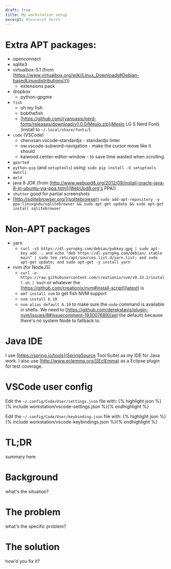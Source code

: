 ```yaml
---
draft: true
title: My workstation setup
excerpt: #%excerpt here%
---
```


# Extra APT packages:
 - openconnect
 - sqlite3
 - virtualbox-5.1 (from [https://www.virtualbox.org/wiki/Linux_Downloads#Debian-basedLinuxdistributions]())
   - extensions pack
 - dropbox
   - python-gpgme
 - `fish`
   - oh my fish
   - bobthefish
   - [https://github.com/ryanoasis/nerd-fonts/releases/download/v1.0.0/Meslo.zip](Meslo LG S Nerd Font) (install to `~/.local/share/fonts/`)
 - `code` (VSCode)
   - chenxsan.vscode-standardjs - standardjs linter
   - ow.vscode-subword-navigation - make the cursor move like it should
   - kaiwood.center-editor-window - to save time wasted when scrolling
 - `gparted`
 - `python-pip` (and `setuptools`) using: `sudo pip install -U setuptools awscli`
 - `meld`
 - java 8 JDK (from [http://www.webupd8.org/2012/09/install-oracle-java-8-in-ubuntu-via-ppa.html](WebUpd8.org's PPA))
 - `shutter` good for partial screenshots
 - [http://sqlitebrowser.org/](sqlitebrowser) `sudo add-apt-repository -y ppa:linuxgndu/sqlitebrowser && sudo apt-get update && sudo apt-get install sqlitebrowser`

# Non-APT packages
 - yarn
    - `curl -sS https://dl.yarnpkg.com/debian/pubkey.gpg | sudo apt-key add -; and echo "deb https://dl.yarnpkg.com/debian/ stable main" | sudo tee /etc/apt/sources.list.d/yarn.list; and sudo apt-get update; and sudo apt-get -y install yarn`
 - nvm (for NodeJS)
    - `curl -o- https://raw.githubusercontent.com/creationix/nvm/v0.33.2/install.sh | bash` or whatever the [https://github.com/creationix/nvm#install-script](latest) is
    - `omf install nvm` to get fish NVM support
    - `nvm install 6.10`
    - `nvm alias default 6.10` to make sure the `node` command is available in shells. We need to [https://github.com/derekstavis/plugin-nvm/issues/8#issuecomment-193007689](set the default) because there's no system Node to fallback to.

# Java IDE
I use [https://spring.io/tools](SpringSource Tool Suite) as my IDE for Java work. I also use [http://www.eclemma.org/](EclEmma) as a Eclipse plugin for test coverage.

# VSCode user config
Edit the `~/.config/Code/User/settings.json` file with:
{% highlight json %}{% include workstation/vscode-settings.json %}{% endhighlight %}

Edit the `~/.config/Code/User/keybinding.json` file with:
{% highlight json %}{% include workstation/vscode-keybindings.json %}{% endhighlight %}

# TL;DR
summary here

# Background
what's the situation?

# The problem
what's the specific problem?

# The solution
how'd you fix it?
